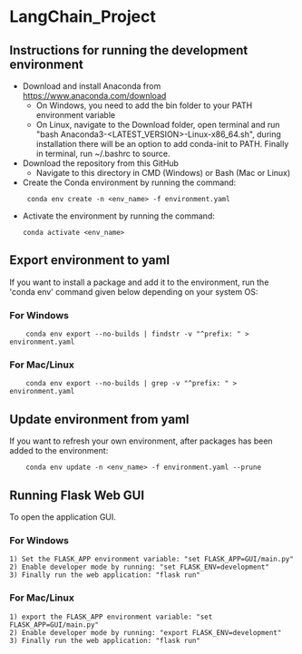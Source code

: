 # LangChain_Project

## Instructions for running the development environment
-  Download and install Anaconda from https://www.anaconda.com/download
    - On Windows, you need to add the bin folder to your PATH environment variable
    - On Linux, navigate to the Download folder, open terminal and run "bash Anaconda3-<LATEST_VERSION>-Linux-x86_64.sh",
      during installation there will be an option to add conda-init to PATH. Finally in terminal, run ~/.bashrc to source.
-  Download the repository from this GitHub
    - Navigate to this directory in CMD (Windows) or Bash (Mac or Linux)
-  Create the Conda environment by running the command:
     ```
      conda env create -n <env_name> -f environment.yaml
     ```
-  Activate the environment by running the command:
    ```
    conda activate <env_name>
    ```

## Export environment to yaml
If you want to install a package and add it to the environment, run the 'conda env' command
given below depending on your system OS:

### For Windows
```
    conda env export --no-builds | findstr -v "^prefix: " > environment.yaml
```

### For Mac/Linux
```
    conda env export --no-builds | grep -v "^prefix: " > environment.yaml
```


## Update environment from yaml
If you want to refresh your own environment, after packages has been added to the environment:
```
    conda env update -n <env_name> -f environment.yaml --prune
```

## Running Flask Web GUI
To open the application GUI.

### For Windows
```
1) Set the FLASK_APP environment variable: "set FLASK_APP=GUI/main.py"
2) Enable developer mode by running: "set FLASK_ENV=development"
3) Finally run the web application: "flask run"
```

### For Mac/Linux
```
1) export the FLASK_APP environment variable: "set FLASK_APP=GUI/main.py"
2) Enable developer mode by running: "export FLASK_ENV=development"
3) Finally run the web application: "flask run"
```